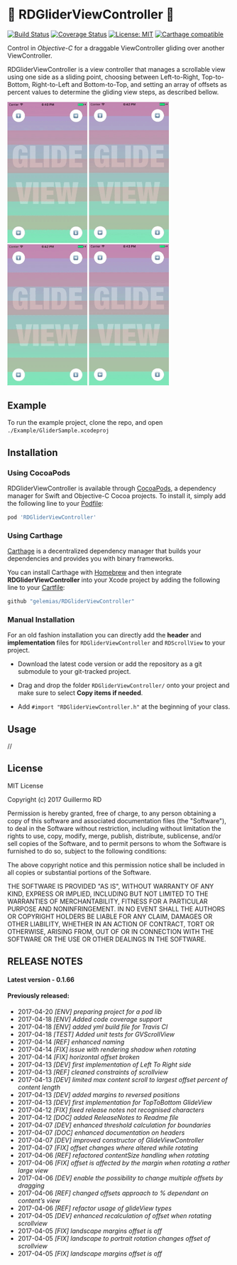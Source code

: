 # 🛫 RDGliderViewController 🛬

[![Build Status](https://travis-ci.org/gelemias/RDGliderViewController.svg?branch=develop)](https://travis-ci.org/gelemias/RDGliderViewController) [![Coverage Status](https://coveralls.io/repos/github/gelemias/RDGliderViewController/badge.svg?branch=develop)](https://coveralls.io/github/gelemias/RDGliderViewController?branch=develop) [![License: MIT](https://img.shields.io/github/license/mashape/apistatus.svg)](https://opensource.org/licenses/MIT) [![Carthage compatible](https://img.shields.io/badge/Carthage-compatible-4BC51D.svg?style=flat)](https://github.com/Carthage/Carthage)


Control in *Objective-C* for a draggable ViewController gliding over another ViewController.

RDGliderViewController is a view controller that manages a scrollable view using one side as a sliding point, choosing between Left-to-Right, Top-to-Bottom, Right-to-Left and Bottom-to-Top, and setting an array of offsets as percent values to determine the gliding view steps, as described bellow.

<img src="./img/1.gif" width="180"> <img src="./img/2.gif" width="180"> <img src="./img/3.gif" width="180"> <img src="./img/4.gif" width="180">

## Example

To run the example project, clone the repo, and open `./Example/GliderSample.xcodeproj`

## Installation

### Using CocoaPods
RDGliderViewController is available through [CocoaPods](http://cocoapods.org), a dependency manager for Swift and Objective-C Cocoa projects. To install
it, simply add the following line to your [Podfile](https://guides.cocoapods.org/using/getting-started.html):

```ruby
pod 'RDGliderViewController'
```

### Using Carthage

[Carthage](https://github.com/Carthage/Carthage) is a decentralized dependency manager that builds your dependencies and provides you with binary frameworks.

You can install Carthage with [Homebrew](http://brew.sh/) and then integrate **RDGliderViewController** into your Xcode project by adding the following line to your [Cartfile](https://github.com/Carthage/Carthage/blob/master/Documentation/Artifacts.md#cartfile):

```ruby
github "gelemias/RDGliderViewController"
```

### Manual Installation

For an old fashion installation you can directly add the **header** and **implementation** files for `RDGliderViewController` and `RDScrollView` to your project.

- Download the latest code version or add the repository as a git submodule to your git-tracked project.

- Drag and drop the folder `RDGliderViewController/` onto your project and make sure to select **Copy items if needed**.

- Add `#import "RDGliderViewController.h"` at the beginning of your class.

## Usage

//

## License

MIT License

Copyright (c) 2017 Guillermo RD

Permission is hereby granted, free of charge, to any person obtaining a copy
of this software and associated documentation files (the "Software"), to deal
in the Software without restriction, including without limitation the rights
to use, copy, modify, merge, publish, distribute, sublicense, and/or sell
copies of the Software, and to permit persons to whom the Software is
furnished to do so, subject to the following conditions:

The above copyright notice and this permission notice shall be included in all
copies or substantial portions of the Software.

THE SOFTWARE IS PROVIDED "AS IS", WITHOUT WARRANTY OF ANY KIND, EXPRESS OR
IMPLIED, INCLUDING BUT NOT LIMITED TO THE WARRANTIES OF MERCHANTABILITY,
FITNESS FOR A PARTICULAR PURPOSE AND NONINFRINGEMENT. IN NO EVENT SHALL THE
AUTHORS OR COPYRIGHT HOLDERS BE LIABLE FOR ANY CLAIM, DAMAGES OR OTHER
LIABILITY, WHETHER IN AN ACTION OF CONTRACT, TORT OR OTHERWISE, ARISING FROM,
OUT OF OR IN CONNECTION WITH THE SOFTWARE OR THE USE OR OTHER DEALINGS IN THE
SOFTWARE.

## RELEASE NOTES

#### Latest version -  0.1.66

#### Previously released:
+ 2017-04-20 *[ENV] preparing project for a pod lib*
+ 2017-04-18 *[ENV] Added code coverage support*
+ 2017-04-18 *[ENV] added yml build file for Travis CI*
+ 2017-04-18 *[TEST] Added unit tests for GVScrollView*
+ 2017-04-14 *[REF] enhanced  naming*
+ 2017-04-14 *[FIX] issue with rendering shadow when rotating*
+ 2017-04-14 *[FIX] horizontal offset broken*
+ 2017-04-13 *[DEV] first implementation of Left To Right side*
+ 2017-04-13 *[REF] cleaned constraints of scrollview*
+ 2017-04-13 *[DEV] limited max content scroll to largest offset percent of content length*
+ 2017-04-13 *[DEV] added margins to reversed positions*
+ 2017-04-13 *[DEV] first implementation for TopToBottom GlideView*
+ 2017-04-12 *[FIX] fixed release notes not recognised characters*
+ 2017-04-12 *[DOC] added ReleaseNotes to Readme file*
+ 2017-04-07 *[DEV] enhanced threshold calculation for boundaries*
+ 2017-04-07 *[DOC] enhanced documentation on headers*
+ 2017-04-07 *[DEV] improved constructor of GlideViewController*
+ 2017-04-07 *[FIX] offset changes where altered while rotating*
+ 2017-04-06 *[REF] refactored contentSize handling when rotating*
+ 2017-04-06 *[FIX] offset is affected by the margin when rotating a rather large view*
+ 2017-04-06 *[DEV] enable the possibility to change multiple offsets by dragging*
+ 2017-04-06 *[REF] changed offsets approach to % dependant on content’s view*
+ 2017-04-06 *[REF] refactor usage of glideView types*
+ 2017-04-05 *[DEV] enhanced recalculation of offset when rotating scrollview*
+ 2017-04-05 *[FIX] landscape margins offset is off*
+ 2017-04-05 *[FIX] landscape to portrait rotation changes offset of scrollview*
+ 2017-04-05 *[FIX] landscape margins offset is off*
